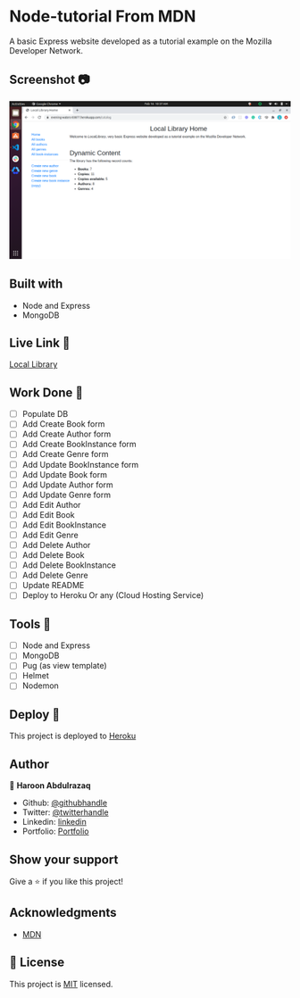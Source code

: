 # Node-tutorial From MDN
 A basic Express website developed as a tutorial example on the Mozilla Developer Network.

## Screenshot :camera:
  ![screenshot](/ExpressLocalLibrary.png)
## Built with
- Node and Express
- MongoDB

## Live Link 🚀
 [Local Library](https://evening-waters-03877.herokuapp.com/catalog)

## Work Done 🔧
- [ ] Populate DB
- [ ] Add Create Book form
- [ ] Add Create Author form
- [ ] Add Create BookInstance form
- [ ] Add Create Genre form
- [ ] Add Update BookInstance form
- [ ] Add Update Book form
- [ ] Add Update Author form
- [ ] Add Update Genre form
- [ ] Add Edit Author
- [ ] Add Edit Book
- [ ] Add Edit BookInstance
- [ ] Add Edit Genre
- [ ] Add Delete Author
- [ ] Add Delete Book
- [ ] Add Delete BookInstance
- [ ] Add Delete Genre
- [ ] Update README
- [ ] Deploy to Heroku Or any (Cloud Hosting Service)

## Tools 🔧
- [ ] Node and Express
- [ ] MongoDB
- [ ] Pug (as view template)
- [ ] Helmet
- [ ] Nodemon

 ## Deploy 🚀
This project is deployed to [Heroku](Heroku.com)

## Author

👤 **Haroon Abdulrazaq**

- Github: [@githubhandle](https://github.com/Haroonabdulrazaq)
- Twitter: [@twitterhandle](https://twitter.com/hanq_o)
- Linkedin: [linkedin](https://www.linkedin.com/in/haroonabdulrazaq)
- Portfolio: [Portfolio](https://www.haroonabdulrazaq.tech)

## Show your support

Give a ⭐️ if you like this project!

## Acknowledgments
- [MDN](https://developer.mozilla.org/)

## 📝 License

This project is [MIT](lic.url) licensed.
